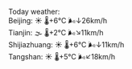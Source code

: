 Today weather:  
Beijing: ☀️ 🌡️+6°C 🌬️↓26km/h  
Tianjin: 🌫  🌡️+2°C 🌬️↘11km/h  
Shijiazhuang: ☀️ 🌡️+6°C 🌬️↓11km/h  
Tangshan: ☀️ 🌡️+5°C 🌬️↙18km/h  
